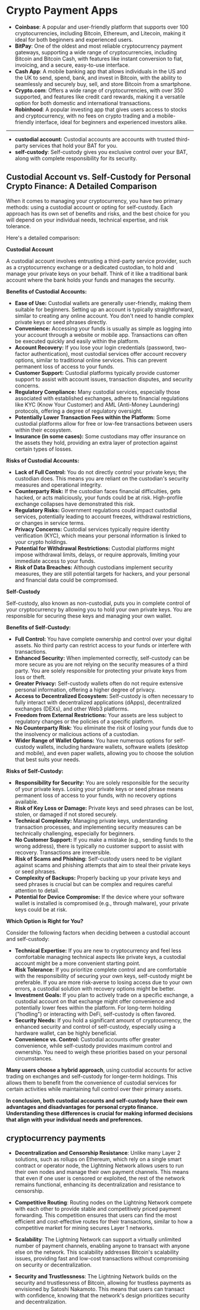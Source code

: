 # Crypto Payment Apps

- **Coinbase**: A popular and user-friendly platform that supports over 100 cryptocurrencies, including Bitcoin, Ethereum, and Litecoin, making it ideal for both beginners and experienced users.
- **BitPay**: One of the oldest and most reliable cryptocurrency payment gateways, supporting a wide range of cryptocurrencies, including Bitcoin and Bitcoin Cash, with features like instant conversion to fiat, invoicing, and a secure, easy-to-use interface.
- **Cash App**: A mobile banking app that allows individuals in the US and the UK to send, spend, bank, and invest in Bitcoin, with the ability to seamlessly and securely buy, sell, and store Bitcoin from a smartphone.
- **Crypto.com**: Offers a wide range of cryptocurrencies, with over 350 supported, and features like credit card rewards, making it a versatile option for both domestic and international transactions.
- **Robinhood**: A popular investing app that gives users access to stocks and cryptocurrency, with no fees on crypto trading and a mobile-friendly interface, ideal for beginners and experienced investors alike.

---

- **custodial account:** Custodial accounts are accounts with trusted third-party services that hold your BAT for you.
- **self-custody**: Self-custody gives you exclusive control over your BAT, along with complete responsibility for its security.

## Custodial Account vs. Self-Custody for Personal Crypto Finance: A Detailed Comparison

When it comes to managing your cryptocurrency, you have two primary methods: using a custodial account or opting for self-custody. Each approach has its own set of benefits and risks, and the best choice for you will depend on your individual needs, technical expertise, and risk tolerance.

Here's a detailed comparison:

**Custodial Account**

A custodial account involves entrusting a third-party service provider, such as a cryptocurrency exchange or a dedicated custodian, to hold and manage your private keys on your behalf. Think of it like a traditional bank account where the bank holds your funds and manages the security.

**Benefits of Custodial Accounts:**

* **Ease of Use:** Custodial wallets are generally user-friendly, making them suitable for beginners. Setting up an account is typically straightforward, similar to creating any online account. You don't need to handle complex private keys or seed phrases directly.
* **Convenience:** Accessing your funds is usually as simple as logging into your account through a website or mobile app. Transactions can often be executed quickly and easily within the platform.
* **Account Recovery:** If you lose your login credentials (password, two-factor authentication), most custodial services offer account recovery options, similar to traditional online services. This can prevent permanent loss of access to your funds.
* **Customer Support:** Custodial platforms typically provide customer support to assist with account issues, transaction disputes, and security concerns.
* **Regulatory Compliance:** Many custodial services, especially those associated with established exchanges, adhere to financial regulations like KYC (Know Your Customer) and AML (Anti-Money Laundering) protocols, offering a degree of regulatory oversight.
* **Potentially Lower Transaction Fees within the Platform:** Some custodial platforms allow for free or low-fee transactions between users within their ecosystem.
* **Insurance (in some cases):** Some custodians may offer insurance on the assets they hold, providing an extra layer of protection against certain types of losses.

**Risks of Custodial Accounts:**

* **Lack of Full Control:** You do not directly control your private keys; the custodian does. This means you are reliant on the custodian's security measures and operational integrity.
* **Counterparty Risk:** If the custodian faces financial difficulties, gets hacked, or acts maliciously, your funds could be at risk. High-profile exchange collapses have demonstrated this risk.
* **Regulatory Risks:** Government regulations could impact custodial services, potentially leading to account freezes, withdrawal restrictions, or changes in service terms.
* **Privacy Concerns:** Custodial services typically require identity verification (KYC), which means your personal information is linked to your crypto holdings.
* **Potential for Withdrawal Restrictions:** Custodial platforms might impose withdrawal limits, delays, or require approvals, limiting your immediate access to your funds.
* **Risk of Data Breaches:** Although custodians implement security measures, they are still potential targets for hackers, and your personal and financial data could be compromised.

**Self-Custody**

Self-custody, also known as non-custodial, puts you in complete control of your cryptocurrency by allowing you to hold your own private keys. You are responsible for securing these keys and managing your own wallet.

**Benefits of Self-Custody:**

* **Full Control:** You have complete ownership and control over your digital assets. No third party can restrict access to your funds or interfere with transactions.
* **Enhanced Security:** When implemented correctly, self-custody can be more secure as you are not relying on the security measures of a third party. You are solely responsible for protecting your private keys from loss or theft.
* **Greater Privacy:** Self-custody wallets often do not require extensive personal information, offering a higher degree of privacy.
* **Access to Decentralized Ecosystem:** Self-custody is often necessary to fully interact with decentralized applications (dApps), decentralized exchanges (DEXs), and other Web3 platforms.
* **Freedom from External Restrictions:** Your assets are less subject to regulatory changes or the policies of a specific platform.
* **No Counterparty Risk:** You eliminate the risk of losing your funds due to the insolvency or malicious actions of a custodian.
* **Wider Range of Wallet Options:** You have numerous options for self-custody wallets, including hardware wallets, software wallets (desktop and mobile), and even paper wallets, allowing you to choose the solution that best suits your needs.

**Risks of Self-Custody:**

* **Responsibility for Security:** You are solely responsible for the security of your private keys. Losing your private keys or seed phrase means permanent loss of access to your funds, with no recovery options available.
* **Risk of Key Loss or Damage:** Private keys and seed phrases can be lost, stolen, or damaged if not stored securely.
* **Technical Complexity:** Managing private keys, understanding transaction processes, and implementing security measures can be technically challenging, especially for beginners.
* **No Customer Support:** If you make a mistake (e.g., sending funds to the wrong address), there is typically no customer support to assist with recovery. Transactions are irreversible.
* **Risk of Scams and Phishing:** Self-custody users need to be vigilant against scams and phishing attempts that aim to steal their private keys or seed phrases.
* **Complexity of Backups:** Properly backing up your private keys and seed phrases is crucial but can be complex and requires careful attention to detail.
* **Potential for Device Compromise:** If the device where your software wallet is installed is compromised (e.g., through malware), your private keys could be at risk.

**Which Option is Right for You?**

Consider the following factors when deciding between a custodial account and self-custody:

* **Technical Expertise:** If you are new to cryptocurrency and feel less comfortable managing technical aspects like private keys, a custodial account might be a more convenient starting point.
* **Risk Tolerance:** If you prioritize complete control and are comfortable with the responsibility of securing your own keys, self-custody might be preferable. If you are more risk-averse to losing access due to your own errors, a custodial solution with recovery options might be better.
* **Investment Goals:** If you plan to actively trade on a specific exchange, a custodial account on that exchange might offer convenience and potentially lower fees within the platform. For long-term holding ("hodling") or interacting with DeFi, self-custody is often favored.
* **Security Needs:** If you hold a significant amount of cryptocurrency, the enhanced security and control of self-custody, especially using a hardware wallet, can be highly beneficial.
* **Convenience vs. Control:** Custodial accounts offer greater convenience, while self-custody provides maximum control and ownership. You need to weigh these priorities based on your personal circumstances.

**Many users choose a hybrid approach**, using custodial accounts for active trading on exchanges and self-custody for longer-term holdings. This allows them to benefit from the convenience of custodial services for certain activities while maintaining full control over their primary assets.

**In conclusion, both custodial accounts and self-custody have their own advantages and disadvantages for personal crypto finance. Understanding these differences is crucial for making informed decisions that align with your individual needs and preferences.**

## cryptocurrency payments

- **Decentralization and Censorship Resistance**: Unlike many Layer 2 solutions, such as rollups on Ethereum, which rely on a single smart contract or operator node, the Lightning Network allows users to run their own nodes and manage their own payment channels. This means that even if one user is censored or exploited, the rest of the network remains functional, enhancing its decentralization and resistance to censorship.

- **Competitive Routing**: Routing nodes on the Lightning Network compete with each other to provide stable and competitively priced payment forwarding. This competition ensures that users can find the most efficient and cost-effective routes for their transactions, similar to how a competitive market for mining secures Layer 1 networks.

- **Scalability**: The Lightning Network can support a virtually unlimited number of payment channels, enabling anyone to transact with anyone else on the network. This scalability addresses Bitcoin's scalability issues, providing fast and low-cost transactions without compromising on security or decentralization.

- **Security and Trustlessness**: The Lightning Network builds on the security and trustlessness of Bitcoin, allowing for trustless payments as envisioned by Satoshi Nakamoto. This means that users can transact with confidence, knowing that the network's design prioritizes security and decentralization.
